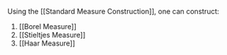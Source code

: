 Using the [[Standard Measure Construction]], one can construct:

1. [[Borel Measure]]
2. [[Stieltjes Measure]]
3. [[Haar Measure]]
